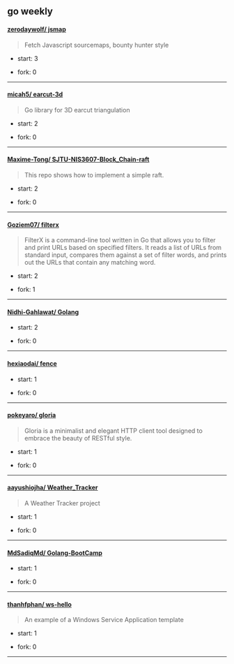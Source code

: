 ## go weekly

#### [zerodaywolf/ jsmap](https://github.com/zerodaywolf/jsmap)
>  Fetch Javascript sourcemaps, bounty hunter style
+ start: 3
+ fork: 0
---
#### [micah5/ earcut-3d](https://github.com/micah5/earcut-3d)
>  Go library for 3D earcut triangulation
+ start: 2
+ fork: 0
---
#### [Maxime-Tong/ SJTU-NIS3607-Block_Chain-raft](https://github.com/Maxime-Tong/SJTU-NIS3607-Block_Chain-raft)
>  This repo shows how to implement a simple raft.
+ start: 2
+ fork: 0
---
#### [Goziem07/ filterx](https://github.com/Goziem07/filterx)
>  FilterX is a command-line tool written in Go that allows you to filter and print URLs based on specified filters. It reads a list of URLs from standard input, compares them against a set of filter words, and prints out the URLs that contain any matching word.
+ start: 2
+ fork: 1
---
#### [Nidhi-Gahlawat/ Golang](https://github.com/Nidhi-Gahlawat/Golang)
>  
+ start: 2
+ fork: 0
---
#### [hexiaodai/ fence](https://github.com/hexiaodai/fence)
>  
+ start: 1
+ fork: 0
---
#### [pokeyaro/ gloria](https://github.com/pokeyaro/gloria)
>  Gloria is a minimalist and elegant HTTP client tool designed to embrace the beauty of RESTful style.
+ start: 1
+ fork: 0
---
#### [aayushiojha/ Weather_Tracker](https://github.com/aayushiojha/Weather_Tracker)
>  A Weather Tracker project
+ start: 1
+ fork: 0
---
#### [MdSadiqMd/ Golang-BootCamp](https://github.com/MdSadiqMd/Golang-BootCamp)
>  
+ start: 1
+ fork: 0
---
#### [thanhfphan/ ws-hello](https://github.com/thanhfphan/ws-hello)
>  An example of a Windows Service Application template
+ start: 1
+ fork: 0
---